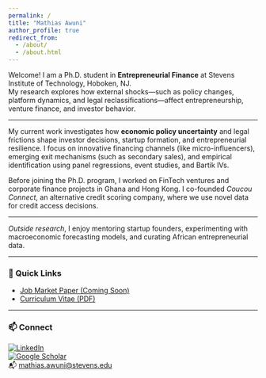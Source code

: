 ```yaml
---
permalink: /
title: "Mathias Awuni"
author_profile: true
redirect_from: 
  - /about/
  - /about.html
---
```


Welcome! I am a Ph.D. student in **Entrepreneurial Finance** at Stevens Institute of Technology, Hoboken, NJ.  
My research explores how external shocks—such as policy changes, platform dynamics, and legal reclassifications—affect entrepreneurship, venture finance, and investor behavior.

---

My current work investigates how **economic policy uncertainty** and legal frictions shape investor decisions, startup formation, and entrepreneurial resilience. I focus on innovative financing channels (like micro-influencers), emerging exit mechanisms (such as secondary sales), and empirical identification using panel regressions, event studies, and Bartik IVs.

Before joining the Ph.D. program, I worked on FinTech ventures and corporate finance projects in Ghana and Hong Kong. I co-founded *Coucou Connect*, an alternative credit scoring company, where we use novel data for credit access decisions.

---

_Outside research_, I enjoy mentoring startup founders, experimenting with macroeconomic forecasting models, and curating African entrepreneurial data.

---

### 🔗 Quick Links

- [Job Market Paper (Coming Soon)](#)
- [Curriculum Vitae (PDF)](/cv.pdf)

---

### 📫 Connect

[![LinkedIn](https://img.shields.io/badge/LinkedIn-0A66C2?style=flat&logo=linkedin&logoColor=white)](https://www.linkedin.com/in/mathiasawuni)  
[![Google Scholar](https://img.shields.io/badge/Google%20Scholar-4285F4?style=flat&logo=google-scholar&logoColor=white)](https://scholar.google.com/citations?hl=en&user=biC2bt0AAAAJ)  
📬 mathias.awuni@stevens.edu

